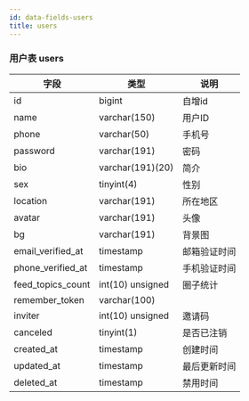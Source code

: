 ```yaml
---
id: data-fields-users
title: users
---
```


### 用户表 users

| 字段 | 类型 | 说明 |
| ------ | ------ | ------ |
| id | bigint | 自增id |
| name | varchar(150) | 用户ID |
| phone | varchar(50) | 手机号 |
| password | varchar(191) | 密码 |
| bio | varchar(191)(20) | 简介 |
| sex | tinyint(4) | 性别 |
| location | varchar(191) | 所在地区 |
| avatar | varchar(191) | 头像 |
| bg | varchar(191) | 背景图 |
| email_verified_at | timestamp | 邮箱验证时间 |
| phone_verified_at | timestamp | 手机验证时间 |
| feed_topics_count | int(10) unsigned | 圈子统计 |
| remember_token | varchar(100) |  |
| inviter | int(10) unsigned | 邀请码 |
| canceled | tinyint(1) | 是否已注销 |
| created_at | timestamp | 创建时间 |
| updated_at | timestamp | 最后更新时间 |
| deleted_at | timestamp | 禁用时间 |
